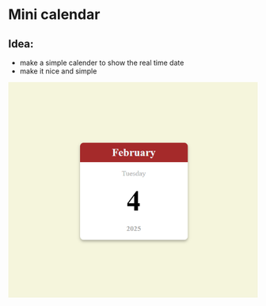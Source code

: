 # Mini calendar
## Idea:
- make a simple calender to show the real time date 
- make it nice and simple 


![Project Screenshot](Mini_calendar.png)
